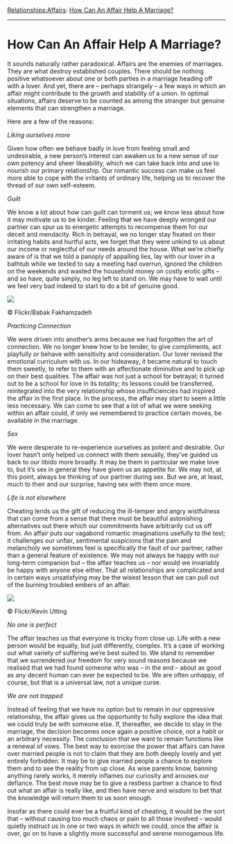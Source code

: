 [Relationships:](https://www.theschooloflife.com/thebookoflife/category/relationships/)[Affairs](https://www.theschooloflife.com/thebookoflife/category/relationships/affairs/): [How Can An Affair Help A Marriage?](https://www.theschooloflife.com/thebookoflife/how-can-an-affair-help-a-marriage/)

* * *

# How Can An Affair Help A Marriage?

It sounds naturally rather paradoxical. Affairs are the enemies of marriages. They are what destroy established couples. There should be nothing positive whatsoever about one or both parties in a marriage heading off with a lover. And yet, there are – perhaps strangely – a few ways in which an affair might contribute to the growth and stability of a union. In optimal situations, affairs deserve to be counted as among the stranger but genuine elements that can strengthen a marriage.

Here are a few of the reasons:

_Liking ourselves more_

Given how often we behave badly in love from feeling small and undesirable, a new person’s interest can awaken us to a new sense of our own potency and sheer likeability, which we can take back into and use to nourish our primary relationship. Our romantic success can make us feel more able to cope with the irritants of ordinary life, helping us to recover the thread of our own self-esteem.

_Guilt_

We know a lot about how can guilt can torment us; we know less about how it may motivate us to be kinder. Feeling that we have deeply wronged our partner can spur us to energetic attempts to recompense them for our deceit and mendacity. Rich in betrayal, we no longer stay fixated on their irritating habits and hurtful acts, we forget that they were unkind to us about our income or neglectful of our needs around the house. What we’re chiefly aware of is that we told a panoply of appalling lies, lay with our lover in a bathtub while we texted to say a meeting had overrun, ignored the children on the weekends and wasted the household money on costly erotic gifts – and so have, quite simply, no leg left to stand on. We may have to wait until we feel very bad indeed to start to do a bit of genuine good.

 ![](https://www.theschooloflife.com/thebookoflife/wp-content/uploads/2018/09/14133957031_e0cb126579_z.jpg)

© Flickr/Babak Fakhamzadeh

_Practicing Connection_

We were driven into another’s arms because we had forgotten the art of connection. We no longer knew how to be tender, to give compliments, act playfully or behave with sensitivity and consideration. Our lover revised the emotional curriculum with us. In our hideaway, it became natural to touch them sweetly, to refer to them with an affectionate diminutive and to pick up on their best qualities. The affair was not just a school for betrayal; it turned out to be a school for love in its totality; its lessons could be transferred, reintegrated into the very relationship whose insufficiencies had inspired the affair in the first place. In the process, the affair may start to seem a little less necessary. We can come to see that a lot of what we were seeking within an affair could, if only we remembered to practice certain moves, be available in the marriage.

_Sex_

We were desperate to re-experience ourselves as potent and desirable. Our lover hasn’t only helped us connect with them sexually, they’ve guided us back to our libido more broadly. It may be them in particular we make love to, but it’s sex in general they have given us an appetite for. We may not, at this point, always be thinking of our partner during sex. But we are, at least, much to their and our surprise, having sex with them once more.

_Life is not elsewhere_

Cheating lends us the gift of reducing the ill-temper and angry wistfulness that can come from a sense that there must be beautiful astonishing alternatives out there which our commitments have arbitrarily cut us off from. An affair puts our vagabond romantic imaginations usefully to the test; it challenges our unfair, sentimental suspicions that the pain and melancholy we sometimes feel is specifically the fault of our partner, rather than a general feature of existence. We may not always be happy with our long-term companion but – the affair teaches us – nor would we invariably be happy with anyone else either. That all relationships are complicated and in certain ways unsatisfying may be the wisest lesson that we can pull out of the burning troubled embers of an affair.

 ![](https://www.theschooloflife.com/thebookoflife/wp-content/uploads/2018/09/4197249608_eee0f2719c_z-2.jpg)

© Flickr/Kevin Utting

_No one is perfect_

The affair teaches us that everyone is tricky from close up. Life with a new person would be equally, but just differently, complex. It’s a case of working out what variety of suffering we’re best suited to. We stand to remember that we surrendered our freedom for very sound reasons because we realised that we had found someone who was – in the end – about as good as any decent human can ever be expected to be. We are often unhappy, of course, but that is a universal law, not a unique curse.

_We are not trapped_

Instead of feeling that we have no option but to remain in our oppressive relationship, the affair gives us the opportunity to fully explore the idea that we could truly be with someone else. If, thereafter, we decide to stay in the marriage, the decision becomes once again a positive choice, not a habit or an arbitrary necessity. The conclusion that we want to remain functions like a renewal of vows. The best way to exorcise the power that affairs can have over married people is not to claim that they are both deeply lovely and yet entirely forbidden. It may be to give married people a chance to explore them and to see the reality from up close. As wise parents know, banning anything rarely works, it merely inflames our curiosity and arouses our defiance. The best move may be to give a restless partner a chance to find out what an affair is really like, and then have nerve and wisdom to bet that the knowledge will return them to us soon enough.

Insofar as there could ever be a fruitful kind of cheating, it would be the sort that – without causing too much chaos or pain to all those involved – would quietly instruct us in one or two ways in which we could, once the affair is over, go on to have a slightly more successful and serene monogamous life.
